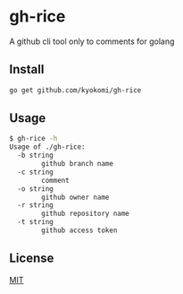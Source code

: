 gh-rice
============================
A github cli tool only to comments for golang

## Install

```bash
go get github.com/kyokomi/gh-rice
```

## Usage

```bash
$ gh-rice -h
Usage of ./gh-rice:
  -b string
    	github branch name
  -c string
    	comment
  -o string
    	github owner name
  -r string
    	github repository name
  -t string
    	github access token
```

## License

[MIT](/LICENSE)
